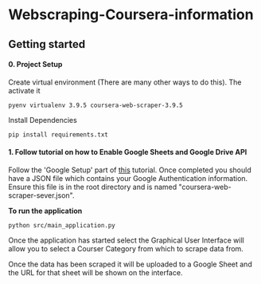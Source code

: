 # Webscraping-Coursera-information


## Getting started


#### 0. Project Setup
Create virtual environment (There are many other ways to do this). The activate it
```commandline
pyenv virtualenv 3.9.5 coursera-web-scraper-3.9.5
```

Install Dependencies
```commandline
pip install requirements.txt
```

#### 1. Follow tutorial on how to Enable Google Sheets and Google Drive API


Follow the 'Google Setup' part of [this](https://www.makeuseof.com/tag/read-write-google-sheets-python) 
tutorial. Once completed you should have a JSON file which contains your Google Authentication
information. Ensure this file is in the root directory and is named "coursera-web-scraper-sever.json".


**To run the application**
```commandline
python src/main_application.py
```

Once the application has started select the Graphical User Interface will allow you to select a 
Courser Category from which to scrape data from. 

Once the data has been scraped it will be uploaded to a Google Sheet and the URL for that sheet will
be shown on the interface.
